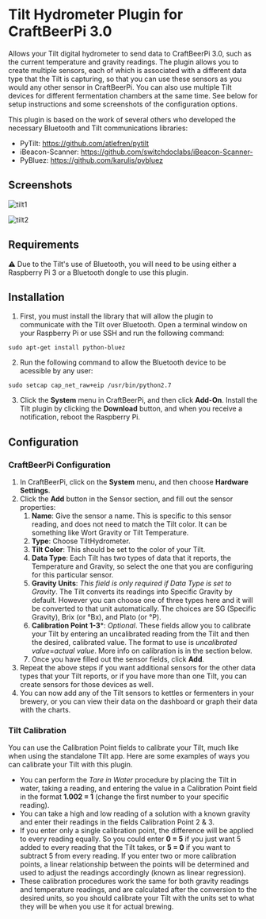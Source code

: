 # Tilt Hydrometer Plugin for CraftBeerPi 3.0

Allows your Tilt digital hydrometer to send data to CraftBeerPi 3.0, such as the current temperature and gravity readings. The plugin allows you to create multiple sensors, each of which is associated with a different data type that the Tilt is capturing, so that you can use these sensors as you would any other sensor in CraftBeerPi.  You can also use multiple Tilt devices for different fermentation chambers at the same time. See below for setup instructions and some screenshots of the configuration options.

This plugin is based on the work of several others who developed the necessary Bluetooth and Tilt communications libraries:

- PyTilt: https://github.com/atlefren/pytilt
- iBeacon-Scanner: https://github.com/switchdoclabs/iBeacon-Scanner-
- PyBluez: https://github.com/karulis/pybluez

## Screenshots

![tilt1](https://user-images.githubusercontent.com/29404417/28493425-ef13c104-6ee4-11e7-9eab-b5dcdea6e40a.PNG)

![tilt2](https://user-images.githubusercontent.com/29404417/28493426-04ad66b4-6ee5-11e7-88f1-84acceb543a4.PNG)

## Requirements
:warning: Due to the Tilt's use of Bluetooth, you will need to be using either a Raspberry Pi 3 or a Bluetooth dongle to use this plugin.

## Installation
1. First, you must install the library that will allow the plugin to communicate with the Tilt over Bluetooth. Open a terminal window on your Raspberry Pi or use SSH and run the following command: 
```
sudo apt-get install python-bluez
```
2. Run the following command to allow the Bluetooth device to be acessible by any user: 
```
sudo setcap cap_net_raw+eip /usr/bin/python2.7
```
3. Click the **System** menu in CraftBeerPi, and then click **Add-On**.  Install the Tilt plugin by clicking the **Download** button, and when you receive a notification, reboot the Raspberry Pi.

## Configuration

### CraftBeerPi Configuration
1. In CraftBeerPi, click on the **System** menu, and then choose **Hardware Settings**.
2. Click the **Add** button in the Sensor section, and fill out the sensor properties:
    1. **Name**: Give the sensor a name. This is specific to this sensor reading, and does not need to match the Tilt color. It can be something like Wort Gravity or Tilt Temperature.
    2. **Type**: Choose TiltHydrometer.
    3. **Tilt Color**: This should be set to the color of your Tilt.
    4. **Data Type**: Each Tilt has two types of data that it reports, the Temperature and Gravity, so select the one that you are configuring for this particular sensor.    
    5. **Gravity Units**: *This field is only required if Data Type is set to Gravity*. The Tilt converts its readings into Specific Gravity by default. However you can choose one of three types here and it will be converted to that unit automatically. The choices are SG (Specific Gravity), Brix (or °Bx), and Plato (or °P).
    6. **Calibration Point 1-3***: *Optional*. These fields allow you to calibrate your Tilt by entering an uncalibrated reading from the Tilt and then the desired, calibrated value. The format to use is *uncalibrated value*=*actual value*. More info on calibration is in the section below.
    7. Once you have filled out the sensor fields, click **Add**.
3. Repeat the above steps if you want additional sensors for the other data types that your Tilt reports, or if you have more than one Tilt, you can create sensors for those devices as well.
4. You can now add any of the Tilt sensors to kettles or fermenters in your brewery, or you can view their data on the dashboard or graph their data with the charts.

### Tilt Calibration
You can use the Calibration Point fields to calibrate your Tilt, much like when using the standalone Tilt app. Here are some examples of ways you can calibrate your Tilt with this plugin.

- You can perform the *Tare in Water* procedure by placing the Tilt in water, taking a reading, and entering the value in a Calibration Point field in the format **1.002 = 1** (change the first number to your specific reading). 
- You can take a high and low reading of a solution with a known gravity and enter their readings in the fields Calibration Point 2 & 3.
- If you enter only a single calibration point, the difference will be applied to every reading equally. So you could enter **0 = 5** if you just want 5 added to every reading that the Tilt takes, or **5 = 0** if you want to subtract 5 from every reading.  If you enter two or more calibration points, a linear relationship between the points will be determined and used to adjust the readings accordingly (known as linear regression).
- These calibration procedures work the same for both gravity readings and temperature readings, and are calculated after the conversion to the desired units, so you should calibrate your Tilt with the units set to what they will be when you use it for actual brewing.

